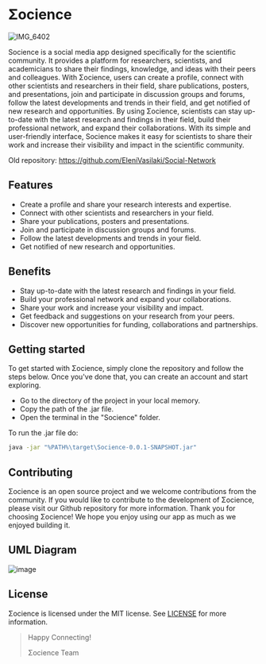 # Σocience

![IMG_6402](https://user-images.githubusercontent.com/116200237/212569197-114bda3c-2082-44a1-aa24-1e1d247e996c.jpg)


Socience is a social media app designed specifically for the scientific community. It provides a platform for researchers, scientists, and academicians to share their findings, knowledge, and ideas with their peers and colleagues. With Σocience, users can create a profile, connect with other scientists and researchers in their field, share publications, posters, and presentations, join and participate in discussion groups and forums, follow the latest developments and trends in their field, and get notified of new research and opportunities. By using Σocience, scientists can stay up-to-date with the latest research and findings in their field, build their professional network, and expand their collaborations. With its simple and user-friendly interface, Socience makes it easy for scientists to share their work and increase their visibility and impact in the scientific community.

Old repository: https://github.com/EleniVasilaki/Social-Network

## Features
* Create a profile and share your research interests and expertise.
* Connect with other scientists and researchers in your field.
* Share your publications, posters and presentations.
* Join and participate in discussion groups and forums.
* Follow the latest developments and trends in your field.
* Get notified of new research and opportunities.

## Benefits
* Stay up-to-date with the latest research and findings in your field.
* Build your professional network and expand your collaborations.
* Share your work and increase your visibility and impact.
* Get feedback and suggestions on your research from your peers.
* Discover new opportunities for funding, collaborations and partnerships.

## Getting started
To get started with Σocience, simply clone the repository and follow the steps below. Once you've done that, you can create an account and start exploring. 

- Go to the directory of the project in your local memory.
- Copy the path of the .jar file.
- Open the terminal in the "Socience" folder.

To run the .jar file do:
```bash
java -jar "%PATH%\target\Socience-0.0.1-SNAPSHOT.jar"
```

## Contributing
Σocience is an open source project and we welcome contributions from the community. If you would like to contribute to the development of Σocience, please visit our Github repository for more information. Thank you for choosing Σocience! We hope you enjoy using our app as much as we enjoyed building it.

## UML Diagram

![image](https://user-images.githubusercontent.com/116200237/213125090-fab0757b-5695-42fa-9797-3d2facb59d05.png)

## License
Σocience is licensed under the MIT license. See [LICENSE](https://github.com/EleniVasilaki/Socience/blob/main/LICENSE.md) for more information.

>Happy Connecting!
>
>Σocience Team
